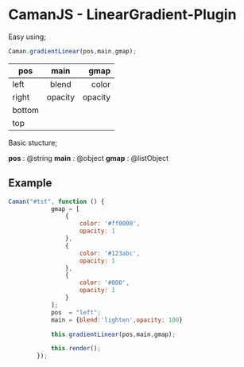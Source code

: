 # CamanJS - LinearGradient-Plugin

Easy using;

```javascript
Caman.gradientLinear(pos,main,gmap);
```

| pos           | main          | gmap  |
| ------------- |:-------------:| -----:|
| left          | blend         | color |
| right         | opacity       |opacity|
| bottom        |               |       |
| top           |               |       |

Basic stucture;

**pos** : @string
**main** : @object
**gmap** : @listObject

## Example

```javascript
Caman("#tst", function () {
			gmap = [
				{
					color: '#ff0000',
					opacity: 1
				},
				{
					color: '#123abc',
					opacity: 1
				},
				{
					color: '#000',
					opacity: 1
				}
			];
			pos  = "left";
			main = {blend:'lighten',opacity: 100}

			this.gradientLinear(pos,main,gmap);

			this.render();
		});
```

